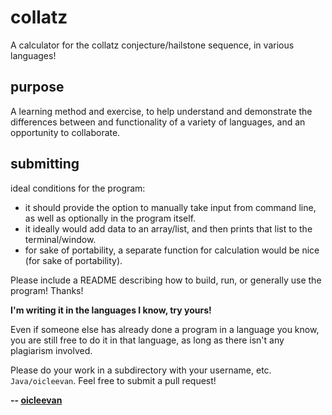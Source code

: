# collatz
A calculator for the collatz conjecture/hailstone sequence, in various languages!

## purpose

A learning method and exercise, to help understand and demonstrate the differences between and functionality of a variety of languages, and an opportunity to collaborate.

## submitting

ideal conditions for the program:

- it should provide the option to manually take input from command line, as well as optionally in the program itself.
- it ideally would add data to an array/list, and then prints that list to the terminal/window.
- for sake of portability, a separate function for calculation would be nice (for sake of portability).

Please include a README describing how to build, run, or generally use the program! Thanks!

**I'm writing it in the languages I know, try yours!**

Even if someone else has already done a program in a language you know, you are still free to do it in that language, as long as there isn't any plagiarism involved.

Please do your work in a subdirectory with your username, etc. `Java/oicleevan`. Feel free to submit a pull request!

**-- [oicleevan](https://oicleevan.github.io/)**
